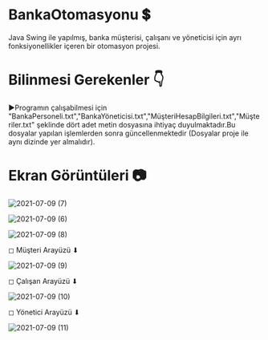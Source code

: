 # BankaOtomasyonu 💲
Java Swing ile yapılmış, banka müşterisi, çalışanı ve yöneticisi için ayrı fonksiyonellikler içeren bir otomasyon projesi.

# Bilinmesi Gerekenler 👇

►Programın çalışabilmesi için "BankaPersoneli.txt","BankaYöneticisi.txt","MüşteriHesapBilgileri.txt","Müşteriler.txt" şeklinde dört adet metin dosyasına ihtiyaç duyulmaktadır.Bu dosyalar yapılan işlemlerden sonra güncellenmektedir (Dosyalar proje ile aynı dizinde yer almalıdır).

# Ekran Görüntüleri 📷

![2021-07-09 (7)](https://user-images.githubusercontent.com/86152924/125084024-bedeef00-e0d1-11eb-85e4-2551bde22f0a.png)

![2021-07-09 (6)](https://user-images.githubusercontent.com/86152924/125084208-f0f05100-e0d1-11eb-8de6-ff51300c237e.png)

![2021-07-09 (8)](https://user-images.githubusercontent.com/86152924/125084271-006f9a00-e0d2-11eb-8639-9114b0813bf6.png)


◻ Müşteri Arayüzü ⬇

![2021-07-09 (9)](https://user-images.githubusercontent.com/86152924/125084367-1da46880-e0d2-11eb-8468-22ca2b62fc4d.png)

◻ Çalışan Arayüzü ⬇

![2021-07-09 (10)](https://user-images.githubusercontent.com/86152924/125084458-3ca2fa80-e0d2-11eb-9302-db858a33c745.png)

◻ Yönetici Arayüzü ⬇

![2021-07-09 (11)](https://user-images.githubusercontent.com/86152924/125084480-42004500-e0d2-11eb-9826-9bdc40e6ba8b.png)








